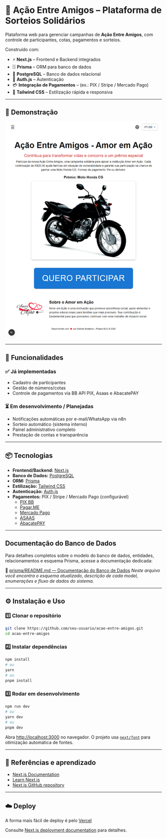 # 🎯 Ação Entre Amigos – Plataforma de Sorteios Solidários

Plataforma web para gerenciar campanhas de **Ação Entre Amigos**, com controle de participantes, cotas, pagamentos e
sorteios.

Construído com:

* ⚡ **Next.js** – Frontend e Backend integrados
* 🗄 **Prisma** – ORM para banco de dados
* 🐘 **PostgreSQL** – Banco de dados relacional
* 🔐 **Auth.js** – Autenticação
* 💳 **Integração de Pagamentos** – (ex.: PIX / Stripe / Mercado Pago)
* 🎨 **Tailwind CSS** – Estilização rápida e responsiva

---

## 📸 Demonstração

![Preview](./public/preview.png)

---

## 🚀 Funcionalidades

### ✅ Já implementadas

* Cadastro de participantes
* Gestão de números/cotas
* Controle de pagamentos via BB API PIX, Asaas e AbacatePAY

### ⏳ Em desenvolvimento / Planejadas

* Notificações automáticas por e-mail/WhatsApp via n8n
* Sorteio automático (sistema interno)
* Painel administrativo completo
* Prestação de contas e transparência

---

## 📦 Tecnologias

* **Frontend/Backend:** [Next.js](https://nextjs.org/)
* **Banco de Dados:** [PostgreSQL](https://www.postgresql.org/)
* **ORM:** [Prisma](https://www.prisma.io/)
* **Estilização:** [Tailwind CSS](https://tailwindcss.com/)
* **Autenticação:** [Auth.js](https://authjs.dev/)
* **Pagamentos:** PIX / Stripe / Mercado Pago (configurável)
    * [PIX BB](https://www.bb.com.br/site/developers/bb-como-servico/api-pix)
    * [Pagar.ME](https://docs.pagar.me/reference/visão-geral-sobre-pagamento)
    * [Mercado Pago](https://www.mercadopago.com.br/developers/pt/reference)
    * [ASAAS](https://docs.asaas.com)
    * [AbacatePAY](https://www.abacatepay.com)

---

## Documentação do Banco de Dados

Para detalhes completos sobre o modelo do banco de dados, entidades, relacionamentos e esquema Prisma, acesse a
documentação dedicada:

📂 [prisma/README.md — Documentação do Banco de Dados](./prisma/README.md)
*Neste arquivo você encontra o esquema atualizado, descrição de cada model, enumerações e fluxo de dados do sistema.*

---

## ⚙️ Instalação e Uso

### 1️⃣ Clonar o repositório

```bash
git clone https://github.com/seu-usuario/acao-entre-amigos.git
cd acao-entre-amigos
```

### 2️⃣ Instalar dependências

```bash
npm install
# ou
yarn
# ou
pnpm install
```

### 3️⃣ Rodar em desenvolvimento

```bash
npm run dev
# ou
yarn dev
# ou
pnpm dev
```

Abra [http://localhost:3000](http://localhost:3000) no navegador.
O projeto usa [`next/font`](https://nextjs.org/docs/app/building-your-application/optimizing/fonts) para otimização
automática de fontes.

---

## 📖 Referências e aprendizado

* [Next.js Documentation](https://nextjs.org/docs)
* [Learn Next.js](https://nextjs.org/learn)
* [Next.js GitHub repository](https://github.com/vercel/next.js)

---

## ☁️ Deploy

A forma mais fácil de deploy é
pelo [Vercel](https://vercel.com/new?utm_medium=default-template&filter=next.js&utm_source=create-next-app&utm_campaign=create-next-app-readme)

Consulte [Next.js deployment documentation](https://nextjs.org/docs/app/building-your-application/deploying) para
detalhes.
